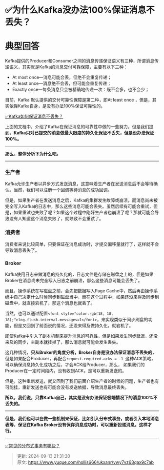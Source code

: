 # ✅为什么Kafka没办法100%保证消息不丢失？

# 典型回答


Kafka提供的Producer和Consumer之间的消息传递保证语义有三种，所谓消息传递语义，其实就是Kafka的消息交付可靠保障，主要有以下三种：



+ At most once—消息可能会丢，但绝不会重复传递；
+ At least once—消息绝不会丢，但可能会重复传递；
+ Exactly once—每条消息只会被精确地传递一次：既不会多，也不会少；



目前，Kafka 默认提供的交付可靠性保障是第二种，即At least once ，但是，其实依靠Kafka自身，是没有办法100%保证可靠性的。



[✅Kafka如何保证消息不丢失？](https://www.yuque.com/hollis666/ukxanr/imx4a7z8zq65erlo)



上面的文档中，介绍了Kafka在保证消息的可靠性中做的一些努力，但是我们提到，**Kafka只对已提交的消息做最大限度的持久化保证不丢失，但是没办法保证100%。**

****

**那么，整体分析下为什么吧。**

****

### 生产者


Kafka允许生产者以异步方式发送消息，这意味着生产者在发送消息后不会等待确认。当然，我们可以注册一个回调等待消息的成功回调。



但是，如果生产者在发送消息之后，Kafka的集群发生故障或崩溃，而消息尚未被完全写入Kafka的日志中，那么这些消息可能会丢失。虽然后续有可能会重试，但是，如果重试也失败了呢？如果这个过程中刚好生产者也崩溃了呢？那就可能会导致没有人知道这个消息失败了，就导致不会重试了。



### 消费者


消费者来说比较简单，只要保证在消息成功时，才提交偏移量就行了，这样就不会导致消息丢失了。



### Broker


Kafka使用日志来做消息的持久化的，日志文件是存储在磁盘之上的，但是如果Broker在消息尚未完全写入日志之前崩溃，那么这些消息可能会丢失了。



而且，操作系统在写磁盘之前，会先把数据写入Page Cache中，然后再由操作系统中自己决定什么时候同步到磁盘当中，而在这个过程中，如果还没来得及同步到磁盘中，就直接宕机了，那这个消息也就丢了。



当然，也可以通过配置`<font style="color:rgb(18, 18, 18);">log.flush.interval.messages=1</font>`，来实现类似于同步刷盘的功能，但是又回到了前面说的情况，还没来得及做持久化，就宕机了。



即使Kafka中引入了副本机制来提升消息的可靠性，但是如果发生同步延迟，还没来及的同步，主副本就挂掉了，那么消息就可能会发生丢失。



这几种情况，**只从Broker的角度分析，Broker自身是没办法保证消息不丢失的**，但是如果配合Producer，再配合`request.required.acks = -1 `这种ACK策略，可以确保消息持久化成功之后，才会ACK给Producer，那么， 如果我们的Producer在一定时间段内，没有收到ACK，是可以重新发送的。



但是，这种重新发送，就又回到了我们前面介绍生产者的时候的问题，生产者也有可能挂，重新发送也有可能会没有发送依据，导致消息最终丢失。



**所以，我们说，只靠Kafka自己，其实是没有办法保证极端情况下的消息100%不丢失的。**

****

**但是，我们也可以在做一些机制来保证，比如引入分布式事务，或者引入本地消息表等，保证在Kafka Broker没有保存消息成功时，可以重新投递消息。这样才行。**

****

[✅常见的分布式事务有哪些？](https://www.yuque.com/hollis666/ukxanr/yr0lu6)



> 更新: 2024-09-13 21:31:20  
> 原文: <https://www.yuque.com/hollis666/ukxanr/vwy7vz63qax9c7ab>